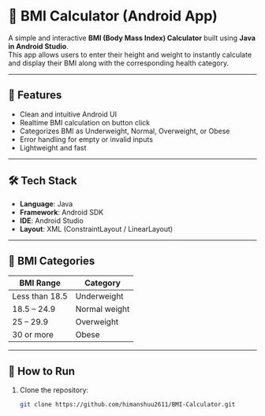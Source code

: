 # 🧮 BMI Calculator (Android App)

A simple and interactive **BMI (Body Mass Index) Calculator** built using **Java in Android Studio**.  
This app allows users to enter their height and weight to instantly calculate and display their BMI along with the corresponding health category.

---

## 📱 Features

- Clean and intuitive Android UI
- Realtime BMI calculation on button click
- Categorizes BMI as Underweight, Normal, Overweight, or Obese
- Error handling for empty or invalid inputs
- Lightweight and fast

---

## 🛠️ Tech Stack

- **Language**: Java  
- **Framework**: Android SDK  
- **IDE**: Android Studio  
- **Layout**: XML (ConstraintLayout / LinearLayout)

---

## 🎯 BMI Categories

| BMI Range      | Category       |
|----------------|----------------|
| Less than 18.5 | Underweight    |
| 18.5 – 24.9    | Normal weight  |
| 25 – 29.9      | Overweight     |
| 30 or more     | Obese          |

---

## 🧪 How to Run

1. Clone the repository:
   ```bash
   git clone https://github.com/himanshuu2611/BMI-Calculator.git
